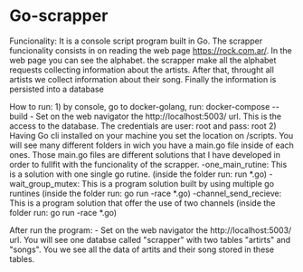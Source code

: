 # Go-scrapper

Funcionality:
    It is a console script program built in Go. The scrapper funcionality consists in on reading the web page https://rock.com.ar/. In the web page you can see the alphabet. the scrapper make all the alphabet requests collecting information about the artists. After that, throught all artists we collect information about their song. Finally the information is persisted into a database

How to run:
    1) by console, go to docker-golang, run: docker-compose --build
        - Set on the web navigator the http://localhost:5003/ url. This is the access to the database. The credentials are user: root and pass: root
    2) Having Go cli installed on your machine you set the location on /scripts. You will see many different folders in wich you have a main.go file inside of each ones. Those main.go files are different solutions that I have developed in order to fullfit with the funcionality of the scrapper. 
        -one_main_rutine: This is a solution with one single go rutine. (inside the folder run: run *.go)
        -wait_group_mutex: This is a program solution built by using multiple go runtines (inside the folder run: go run -race *.go)
        -channel_send_recieve: This is a program solution that offer the use of two channels (inside the folder run: go run -race *.go)

After run the program:
    - Set on the web navigator the http://localhost:5003/ url. You will see one databse called "scrapper" with two tables "artirts" and "songs". You we see all the data of artits and their song stored in these tables. 
